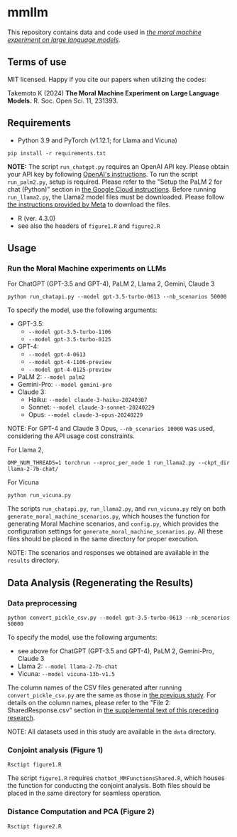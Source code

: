 # mmllm

This repository contains data and code used in [*the moral machine experiment on large language models*](https://doi.org/10.1098/rsos.231393).

## Terms of use

MIT licensed. Happy if you cite our papers when utilizing the codes:

Takemoto K (2024) **The Moral Machine Experiment on Large Language Models.** R. Soc. Open Sci. 11, 231393.

## Requirements
* Python 3.9 and PyTorch (v1.12.1; for Llama and Vicuna)
```
pip install -r requirements.txt
```
**NOTE:** The script `run_chatgpt.py` requires an OpenAI API key. Please obtain your API key by following [OpenAI's instructions](https://help.openai.com/en/articles/4936850-where-do-i-find-my-secret-api-key). To run the script `run_palm2.py`, setup is required. Please refer to the "Setup the PaLM 2 for chat (Python)" section in [the Google Cloud instructions](https://console.cloud.google.com/vertex-ai/publishers/google/model-garden/chat-bison). Before running `run_llama2.py`, the Llama2 model files must be downloaded. Please follow [the instructions provided by Meta](https://github.com/facebookresearch/llama) to download the files.

* R (ver. 4.3.0)
* see also the headers of `figure1.R` and `figure2.R`

## Usage
### Run the Moral Machine experiments on LLMs
For ChatGPT (GPT-3.5 and GPT-4), PaLM 2, Llama 2, Gemini, Claude 3
```
python run_chatapi.py --model gpt-3.5-turbo-0613 --nb_scenarios 50000
```
To specify the model, use the following arguments:
* GPT-3.5:
  * `--model gpt-3.5-turbo-1106`
  * `--model gpt-3.5-turbo-0125`
* GPT-4:
  * `--model gpt-4-0613`
  * `--model gpt-4-1106-preview`
  * `--model gpt-4-0125-preview`
* PaLM 2: `--model palm2`
* Gemini-Pro: `--model gemini-pro`
* Claude 3:
  * Haiku: `--model claude-3-haiku-20240307`
  * Sonnet: `--model claude-3-sonnet-20240229`
  * Opus: `--model claude-3-opus-20240229`

NOTE: For GPT-4 and Claude 3 Opus, `--nb_scenarios 10000` was used, considering the API usage cost constraints.

For Llama 2,
```
OMP_NUM_THREADS=1 torchrun --nproc_per_node 1 run_llama2.py --ckpt_dir llama-2-7b-chat/
```

For Vicuna
```
python run_vicuna.py
```

The scripts `run_chatapi.py`, `run_llama2.py`, and `run_vicuna.py` rely on both `generate_moral_machine_scenarios.py`, which houses the function for generating Moral Machine scenarios, and `config.py`, which provides the configuration settings for `generate_moral_machine_scenarios.py`. All these files should be placed in the same directory for proper execution.

NOTE: The scenarios and responses we obtained are available in the `results` directory.

## Data Analysis (Regenerating the Results)
### Data preprocessing
```
python convert_pickle_csv.py --model gpt-3.5-turbo-0613 --nb_scenarios 50000
```
To specify the model, use the following arguments:
* see above for ChatGPT (GPT-3.5 and GPT-4), PaLM 2, Gemini-Pro, Claude 3
* Llama 2: `--model llama-2-7b-chat`
* Vicuna: `--model vicuna-13b-v1.5`

The column names of the CSV files generated after running `convert_pickle_csv.py` are the same as those in [the previous study](https://www.nature.com/articles/s41586-018-0637-6). For details on the column names, please refer to the "File 2: SharedResponse.csv" section in [the supplemental text of this preceding research](https://osf.io/wt6mc?view_only=4bb49492edee4a8eb1758552a362a2cf).

NOTE: All datasets used in this study are available in the `data` directory.

### Conjoint analysis (Figure 1)

```
Rsctipt figure1.R
```

The script `figure1.R` requires `chatbot_MMFunctionsShared.R`, which houses the function for conducting the conjoint analysis. Both files should be placed in the same directory for seamless operation.

### Distance Computation and PCA (Figure 2)

```
Rsctipt figure2.R
```
